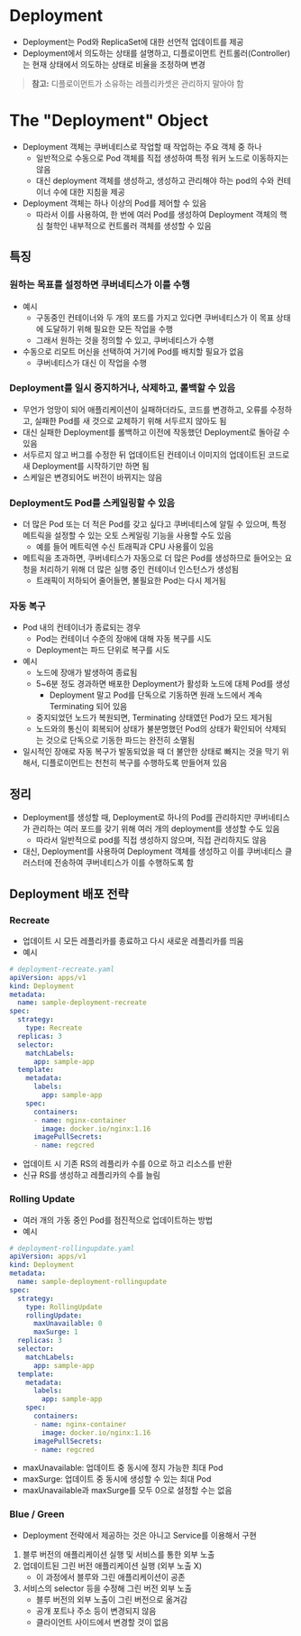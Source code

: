 # Deployment

- Deployment는 Pod와 ReplicaSet에 대한 선언적 업데이트를 제공
- Deployment에서 의도하는 상태를 설명하고, 디플로이먼트 컨트롤러(Controller)는 현재 상태에서 의도하는 상태로 비율을 조정하며 변경

> **참고:** 디플로이먼트가 소유하는 레플리카셋은 관리하지 말아야 함

# The "Deployment" Object

- Deployment 객체는 쿠버네티스로 작업할 때 작업하는 주요 객체 중 하나
	- 일반적으로 수동으로 Pod 객체를 직접 생성하여 특정 워커 노드로 이동하지는 않음
	- 대신 deployment 객체를 생성하고, 생성하고 관리해야 하는 pod의 수와 컨테이너 수에 대한 지침을 제공
- Deployment 객체는 하나 이상의 Pod를 제어할 수 있음
	- 따라서 이를 사용하여, 한 번에 여러 Pod를 생성하여 Deployment 객체의 핵심 철학인 내부적으로 컨트롤러 객체를 생성할 수 있음

## 특징
### 원하는 목표를 설정하면 쿠버네티스가 이를 수행

- 예시
	- 구동중인 컨테이너와 두 개의 포드를 가지고 있다면 쿠버네티스가 이 목표 상태에 도달하기 위해 필요한 모든 작업을 수행
	- 그래서 원하는 것을 정의할 수 있고, 쿠버네티스가 수행
- 수동으로 리모트 머신을 선택하여 거기에 Pod를 배치할 필요가 없음
	- 쿠버네티스가 대신 이 작업을 수행

### Deployment를 일시 중지하거나, 삭제하고, 롤백할 수 있음

- 무언가 엉망이 되어 애플리케이션이 실패하더라도, 코드를 변경하고, 오류를 수정하고, 실패한 Pod를 새 것으로 교체하기 위해 서두르지 않아도 됨
- 대신 실패한 Deployment를 롤백하고 이전에 작동했던 Deployment로 돌아갈 수 있음
- 서두르지 않고 버그를 수정한 뒤 업데이트된 컨테이너 이미지의 업데이트된 코드로 새 Deployment를 시작하기만 하면 됨
- 스케일은 변경되어도 버전이 바뀌지는 않음

### Deployment도 Pod를 스케일링할 수 있음

- 더 많은 Pod 또는 더 적은 Pod를 갖고 싶다고 쿠버네티스에 알릴 수 있으며, 특정 메트릭을 설정할 수 있는 오토 스케일링 기능을 사용할 수도 있음
	- 예를 들어 메트릭엔 수신 트래픽과 CPU 사용률이 있음
- 메트릭을 초과하면, 쿠버네티스가 자동으로 더 많은 Pod를 생성하므로 들어오는 요청을 처리하기 위해 더 많은 실행 중인 컨테이너 인스턴스가 생성됨
	- 트래픽이 저하되어 줄어들면, 불필요한 Pod는 다시 제거됨

### 자동 복구

- Pod 내의 컨테이너가 종료되는 경우
	- Pod는 컨테이너 수준의 장애에 대해 자동 복구를 시도
	- Deployment는 파드 단위로 복구를 시도
- 예시
	- 노드에 장애가 발생하여 종료됨
	- 5~6분 정도 경과하면 배포한 Deployment가 활성화 노드에 대체 Pod를 생성
		- Deployment 말고 Pod를 단독으로 기동하면 원래 노드에서 계속 Terminating 되어 있음
	- 중지되었던 노드가 복원되면, Terminating 상태였던 Pod가 모드 제거됨
	- 노드와의 통신이 회복되어 상태가 불분명했던 Pod의 상태가 확인되어 삭제되는 것으로 단독으로 기동한 파드는 완전히 소멸됨
- 일시적인 장애로 자동 복구가 발동되었을 때 더 불안한 상태로 빠지는 것을 막기 위해서, 디플로이먼트는 천천히 복구를 수행하도록 만들어져 있음

## 정리

- Deployment를 생성할 때, Deployment로 하나의 Pod를 관리하지만 쿠버네티스가 관리하는 여러 포드를 갖기 위해 여러 개의 deployment를 생성할 수도 있음
	- 따라서 일반적으로 pod를 직접 생성하지 않으며, 직접 관리하지도 않음
- 대신, Deployment를 사용하여 Deployment 객체를 생성하고 이를 쿠버네티스 클러스터에 전송하여 쿠버네티스가 이를 수행하도록 함

## Deployment 배포 전략
### Recreate

- 업데이트 시 모든 레플리카를 종료하고 다시 새로운 레플리카를 띄움
- 예시
```yaml
# deployment-recreate.yaml
apiVersion: apps/v1
kind: Deployment
metadata:
  name: sample-deployment-recreate
spec:
  strategy:
    type: Recreate
  replicas: 3
  selector:
    matchLabels:
      app: sample-app
  template:
    metadata:
      labels:
        app: sample-app
    spec:
      containers:
      - name: nginx-container
        image: docker.io/nginx:1.16
      imagePullSecrets:
      - name: regcred
```
- 업데이트 시 기존 RS의 레플리카 수를 0으로 하고 리소스를 반환
- 신규 RS를 생성하고 레플리카의 수를 늘림

### Rolling Update

- 여러 개의 가동 중인 Pod를 점진적으로 업데이트하는 방법
- 예시
```yaml
# deployment-rollingupdate.yaml
apiVersion: apps/v1
kind: Deployment
metadata:
  name: sample-deployment-rollingupdate
spec:
  strategy:
    type: RollingUpdate
    rollingUpdate:
      maxUnavailable: 0
      maxSurge: 1
  replicas: 3
  selector:
    matchLabels:
      app: sample-app
  template:
    metadata:
      labels:
        app: sample-app
    spec:
      containers:
      - name: nginx-container
        image: docker.io/nginx:1.16
      imagePullSecrets:
      - name: regcred
```
- maxUnavailable: 업데이트 중 동시에 정지 가능한 최대 Pod
- maxSurge: 업데이트 중 동시에 생성할 수 있는 최대 Pod
- maxUnavailable과 maxSurge를 모두 0으로 설정할 수는 없음

### Blue / Green

- Deployment 전략에서 제공하는 것은 아니고 Service를 이용해서 구현
1. 블루 버전의 애플리케이션 실행 및 서비스를 통한 외부 노출
2. 업데이트된 그린 버전 애플리케이션 실행 (외부 노출 X)
	- 이 과정에서 블루와 그린 애플리케이션이 공존
3. 서비스의 selector 등을 수정해 그린 버전 외부 노출
	- 블루 버전의 외부 노출이 그린 버전으로 옮겨감
	- 공개 포트나 주소 등이 변경되지 않음
	- 클라이언트 사이드에서 변경할 것이 없음
